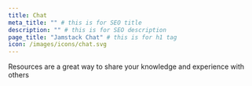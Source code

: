 ```yaml
---
title: Chat
meta_title: "" # this is for SEO title
description: "" # this is for SEO description
page_title: "Jamstack Chat" # this is for h1 tag
icon: /images/icons/chat.svg
---
```


Resources are a great way to share your knowledge and experience with others
